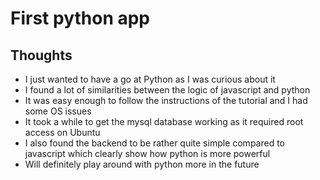# First python app

## Thoughts

* I just wanted to have a go at Python as I was curious about it
* I found a lot of similarities between the logic of javascript and python
* It was easy enough to follow the instructions of the tutorial and I had some OS issues
* It took a while to get the mysql database working as it required root access on Ubuntu
* I also found the backend to be rather quite simple compared to javascript which clearly show how python is more powerful
* Will definitely play around with python more in the future 